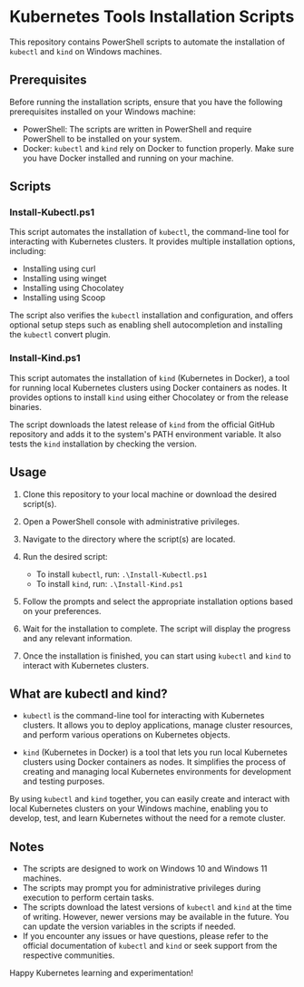 # Kubernetes Tools Installation Scripts

This repository contains PowerShell scripts to automate the installation of `kubectl` and `kind` on Windows machines.

## Prerequisites

Before running the installation scripts, ensure that you have the following prerequisites installed on your Windows machine:

- PowerShell: The scripts are written in PowerShell and require PowerShell to be installed on your system.
- Docker: `kubectl` and `kind` rely on Docker to function properly. Make sure you have Docker installed and running on your machine.

## Scripts

### Install-Kubectl.ps1

This script automates the installation of `kubectl`, the command-line tool for interacting with Kubernetes clusters. It provides multiple installation options, including:

- Installing using curl
- Installing using winget
- Installing using Chocolatey
- Installing using Scoop

The script also verifies the `kubectl` installation and configuration, and offers optional setup steps such as enabling shell autocompletion and installing the `kubectl` convert plugin.

### Install-Kind.ps1

This script automates the installation of `kind` (Kubernetes in Docker), a tool for running local Kubernetes clusters using Docker containers as nodes. It provides options to install `kind` using either Chocolatey or from the release binaries.

The script downloads the latest release of `kind` from the official GitHub repository and adds it to the system's PATH environment variable. It also tests the `kind` installation by checking the version.

## Usage

1. Clone this repository to your local machine or download the desired script(s).

2. Open a PowerShell console with administrative privileges.

3. Navigate to the directory where the script(s) are located.

4. Run the desired script:
   - To install `kubectl`, run: `.\Install-Kubectl.ps1`
   - To install `kind`, run: `.\Install-Kind.ps1`

5. Follow the prompts and select the appropriate installation options based on your preferences.

6. Wait for the installation to complete. The script will display the progress and any relevant information.

7. Once the installation is finished, you can start using `kubectl` and `kind` to interact with Kubernetes clusters.

## What are kubectl and kind?

- `kubectl` is the command-line tool for interacting with Kubernetes clusters. It allows you to deploy applications, manage cluster resources, and perform various operations on Kubernetes objects.

- `kind` (Kubernetes in Docker) is a tool that lets you run local Kubernetes clusters using Docker containers as nodes. It simplifies the process of creating and managing local Kubernetes environments for development and testing purposes.

By using `kubectl` and `kind` together, you can easily create and interact with local Kubernetes clusters on your Windows machine, enabling you to develop, test, and learn Kubernetes without the need for a remote cluster.

## Notes

- The scripts are designed to work on Windows 10 and Windows 11 machines.
- The scripts may prompt you for administrative privileges during execution to perform certain tasks.
- The scripts download the latest versions of `kubectl` and `kind` at the time of writing. However, newer versions may be available in the future. You can update the version variables in the scripts if needed.
- If you encounter any issues or have questions, please refer to the official documentation of `kubectl` and `kind` or seek support from the respective communities.

Happy Kubernetes learning and experimentation!